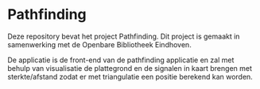 # Pathfinding

Deze repository bevat het project Pathfinding.
Dit project is gemaakt in samenwerking met de Openbare Bibliotheek Eindhoven.

De applicatie is de front-end van de pathfinding applicatie en zal met behulp van visualisatie de plattegrond en de signalen in kaart
brengen met sterkte/afstand zodat er met triangulatie een positie berekend kan worden.
